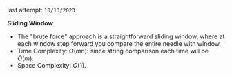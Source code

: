 last attempt: `10/13/2023`

**Sliding Window**
- The "brute force" approach is a straightforward sliding window, where at each window step forward you compare the entire needle with window. 
- Time Complexity: $O(mn)$: since string comparison each time will be $O(m)$. 
- Space Complexity: $O(1)$. 